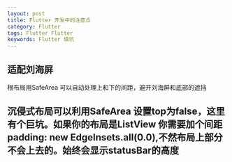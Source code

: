 ```yaml
---
layout: post
title: Flutter 开发中的注意点
category: Flutter
tags: Flutter Flutter
keywords: Flutter 填坑
---
```



## 适配刘海屏
 
 根布局用SafeArea 可以自动处理上和下的间距，避开刘海屏和底部的遮挡

## 沉侵式布局可以利用SafeArea 设置top为false，这里有个巨坑。如果你的布局是ListView 你需要加个间距padding: new EdgeInsets.all(0.0),不然布局上部分不会上去的。始终会显示statusBar的高度






